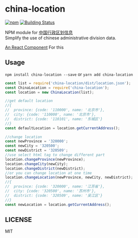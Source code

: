 # china-location
[![npm](https://img.shields.io/npm/v/china-location.svg)](https://www.npmjs.com/package/china-location)
[![Building Status](https://travis-ci.org/JasonBoy/china-location.svg?branch=master)](https://travis-ci.org/JasonBoy/china-location)

NPM module for [中国行政区划信息](https://github.com/mumuy/data_location#中国行政区划信息)  
Simplify the use of chinese administrative division data.

[An React Component](https://github.com/JasonBoy/react-china-location) For this

## Usage

`npm install china-location --save` or
`yarn add china-location`

```javascript
const list = require('china-location/dist/location.json');
const ChinaLocation = require('china-location');
const location = new ChinaLocation(list);

//get default location
//{
//  province: {code: '110000', name: '北京市'},
//  city: {code: '110000', name: '北京市'},
//  district: {code: '110101', name: '东城区'}
//}
const defaultLocation = location.getCurrentAddress();

//change location
const newProvince = '320000';
const newCity = '320500';
const newDistrict = '320509';
//use select html tag to change different part
location.changeProvince(newProvince);
location.changeCity(newCity);
location.changeDistrict(newDistrict);
//or you can change location at one time
location.changeLocation(newProvince, newCity, newDistrict);
//{
//  province: {code: '320000', name: '江苏省'},
//  city: {code: '320500', name: '苏州市'},
//  district: {code: '320509', name: '吴江区'}
//}
const newLocation = location.getCurrentAddress();

```

## LICENSE

MIT
